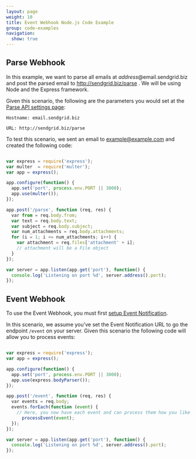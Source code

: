 ```yaml
---
layout: page
weight: 10
title: Event Webhook Node.js Code Example
group: code-examples
navigation:
  show: true
---
```


## 	Parse Webhook

In this example, we want to parse all emails at *address*@email.sendgrid.biz and post the parsed email to http://sendgrid.biz/parse . We will be using Node and the Express framework.

Given this scenario, the following are the parameters you would set at the [Parse API settings page](https://sendgrid.com/developer/reply):

```
Hostname: email.sendgrid.biz
```

```
URL: http://sendgrid.biz/parse
```

 To test this scenario, we sent an email to example@example.com and created the following code:

```javascript

var express = require('express');
var multer  = require('multer');
var app = express();

app.configure(function() {
  app.set('port', process.env.PORT || 3000);
  app.use(multer());
});

app.post('/parse', function (req, res) {
  var from = req.body.from;
  var text = req.body.text;
  var subject = req.body.subject;
  var num_attachments = req.body.attachments;
  for (i = 1; i <= num_attachments; i++) {
    var attachment = req.files['attachment' + i];
    // attachment will be a File object
  }
});

var server = app.listen(app.get('port'), function() {
  console.log('Listening on port %d', server.address().port);
});
```


## 	Event Webhook

To use the Event Webhook, you must first [setup Event Notification]({{root_url}}/for-developers/tracking-events/event/#setup).

In this scenario, we assume you've set the Event Notification URL to go the endpoint `/event` on your server. Given this scenario the following code will allow you to process events:

```javascript

var express = require('express');
var app = express();

app.configure(function() {
  app.set('port', process.env.PORT || 3000);
  app.use(express.bodyParser());
});

app.post('/event', function (req, res) {
  var events = req.body;
  events.forEach(function (event) {
    // Here, you now have each event and can process them how you like
	  processEvent(event);
  });
});

var server = app.listen(app.get('port'), function() {
  console.log('Listening on port %d', server.address().port);
});
```
